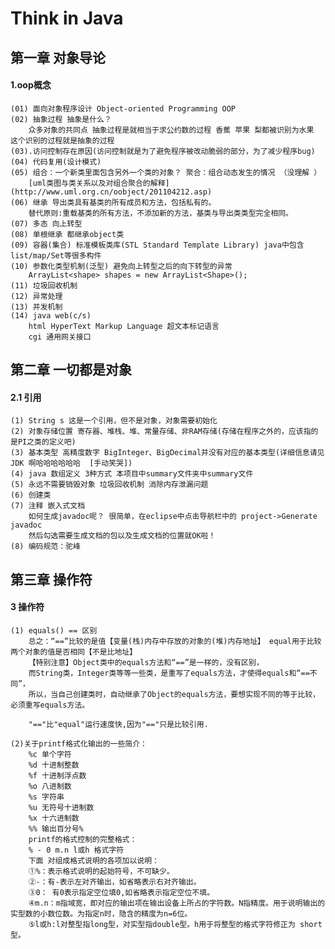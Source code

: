 # Think in Java

## 第一章 对象导论

#### 1.oop概念  
	(01) 面向对象程序设计 Object-oriented Programming OOP  
	(02) 抽象过程 抽象是什么？ 
		众多对象的共同点 抽象过程是就相当于求公约数的过程 香蕉 苹果 梨都被识别为水果 这个识别的过程就是抽象的过程  
	(03).访问控制存在原因(访问控制就是为了避免程序被改动脆弱的部分，为了减少程序bug)  
	(04) 代码复用(设计模式)
	(05) 组合：一个新类里面包含另外一个类的对象？ 聚合：组合动态发生的情况 （没理解 ）  
		[uml类图与类关系以及对组合聚合的解释](http://www.uml.org.cn/oobject/201104212.asp)  
	(06) 继承 导出类具有基类的所有成员和方法，包括私有的。  
		替代原则:重载基类的所有方法，不添加新的方法，基类与导出类类型完全相同。  
	(07) 多态 向上转型  
	(08) 单根继承 都继承object类
	(09) 容器(集合) 标准模板类库(STL Standard Template Library) java中包含list/map/Set等很多构件  
	(10) 参数化类型机制(泛型) 避免向上转型之后的向下转型的异常  
		ArrayList<shape> shapes = new ArrayList<Shape>();  
	(11) 垃圾回收机制  
	(12) 异常处理  
	(13) 并发机制  
	(14) java web(c/s)  
		html HyperText Markup Language 超文本标记语言  
		cgi 通用网关接口  
## 第二章 一切都是对象  

#### 2.1 引用  

	(1) String s 这是一个引用，但不是对象，对象需要初始化  
	(2) 对象存储位置 寄存器、堆栈、堆、常量存储、非RAM存储(存储在程序之外的，应该指的是PI之类的定义吧)  
	(3) 基本类型 高精度数字 BigInteger、BigDecimal并没有对应的基本类型(详细信息请见JDK 啊哈哈哈哈哈哈  [手动笑哭])  
	(4) java 数组定义 3种方式 本项目中summary文件夹中summary文件  
	(5) 永远不需要销毁对象 垃圾回收机制 消除内存泄漏问题  
	(6) 创建类  
	(7) 注释 嵌入式文档  
		如何生成javadoc呢？ 很简单，在eclipse中点击导航栏中的 project->Generate javadoc
		然后勾选需要生成文档的包以及生成文档的位置就OK啦！  
	(8) 编码规范：驼峰  

## 第三章 操作符  

#### 3 操作符  

	(1) equals() == 区别
		总之：“==”比较的是值【变量(栈)内存中存放的对象的(堆)内存地址】 equal用于比较两个对象的值是否相同【不是比地址】  
		【特别注意】Object类中的equals方法和“==”是一样的，没有区别，  
		而String类，Integer类等等一些类，是重写了equals方法，才使得equals和“==不同”，  
		所以，当自己创建类时，自动继承了Object的equals方法，要想实现不同的等于比较，必须重写equals方法。  

		"=="比"equal"运行速度快,因为"=="只是比较引用.  

	(2)关于printf格式化输出的一些简介：
		%c 单个字符  
		%d 十进制整数  
		%f 十进制浮点数  
		%o 八进制数  
		%s 字符串  
		%u 无符号十进制数  
		%x 十六进制数  
		%% 输出百分号%  
		printf的格式控制的完整格式：  
		% - 0 m.n l或h 格式字符  
		下面 对组成格式说明的各项加以说明：  
		①%：表示格式说明的起始符号，不可缺少。  
		②-：有-表示左对齐输出，如省略表示右对齐输出。  
		③0： 有0表示指定空位填0,如省略表示指定空位不填。  
		④m.n：m指域宽，即对应的输出项在输出设备上所占的字符数。N指精度。用于说明输出的实型数的小数位数。为指定n时，隐含的精度为n=6位。  
		⑤l或h:l对整型指long型，对实型指double型。h用于将整型的格式字符修正为 short型。  